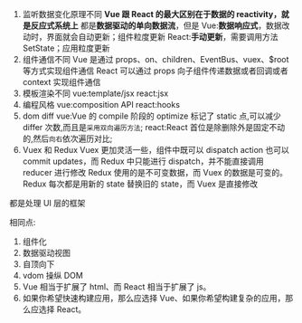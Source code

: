 1. 监听数据变化原理不同
   **Vue 跟 React 的最大区别在于数据的 reactivity，就是反应式系统上**
   都是**数据驱动的单向数据流**，但是
   Vue:**数据响应式**，数据改动时，界面就会自动更新；组件粒度更新
   React:**手动更新**，需要调用方法 SetState；应用粒度更新
2. 组件通信不同
   Vue 是通过 props、on、children、EventBus、vuex、$root 等方式实现组件通信
   React 可以通过 props 向子组件传递数据或者回调或者 context 实现组件通信
3. 模板渲染不同
   vue:template/jsx
   react:jsx
4. 编程风格
   vue:composition API
   react:hooks
5. dom diff
   vue:Vue 的 compile 阶段的 optimize 标记了 static 点,可以减少 differ 次数,而且是`采用双向遍历方法`;
   react:React 首位是除删除外是固定不动的,然后`向右`依次遍历对比;
6. Vuex 和 Redux
   Vuex 更加灵活一些，组件中既可以 dispatch action 也可以 commit updates，而 Redux 中只能进行 dispatch，并不能直接调用 reducer 进行修改
   Redux 使用的是不可变数据，而 Vuex 的数据是可变的。Redux 每次都是用新的 state 替换旧的 state，而 Vuex 是直接修改

都是处理 UI 层的框架

相同点:

1. 组件化
2. 数据驱动视图
3. 自顶向下
4. vdom 操纵 DOM
5. Vue 相当于扩展了 html、而 React 相当于扩展了 js。
6. 如果你希望快速构建应用，那么应选择 Vue、如果你希望构建复杂的应用，那么应选择 React。
